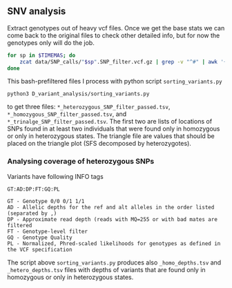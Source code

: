 ## SNV analysis

Extract genotypes out of heavy vcf files. Once we get the base stats we can come back to the original files to check other detailed info, but for now the genotypes only will do the job.

```bash
for sp in $TIMEMAS; do
    zcat data/SNP_calls/"$sp".SNP_filter.vcf.gz | grep -v "^#" | awk '{ if ($7 == "PASS"){ print $0 } }' |  cut -f 1,2,6,10,11,12,13,14 > data/SNP_calls/"$sp".SNP_filter_passed.tsv
done
```

This bash-prefiltered files I process with python script `sorting_variants.py`

```
python3 D_variant_analysis/sorting_variants.py
```

to get three files: `*_heterozygous_SNP_filter_passed.tsv`, `*_homozygous_SNP_filter_passed.tsv`, and `*_trinalge_SNP_filter_passed.tsv`. The first two are lists of locations of SNPs found in at least two individuals that were found only in homozygous or only in heterozygous states. The triangle file are values that should be placed on the triangle plot (SFS decomposed by heterozygotes).

### Analysing coverage of heterozygous SNPs

Variants have following INFO tags

```
GT:AD:DP:FT:GQ:PL

GT - Genotype 0/0 0/1 1/1
AD - Allelic depths for the ref and alt alleles in the order listed (separated by ,)
DP - Approximate read depth (reads with MQ=255 or with bad mates are filtered
FT - Genotype-level filter
GQ - Genotype Quality
PL - Normalized, Phred-scaled likelihoods for genotypes as defined in the VCF specification
```

The script above `sorting_variants.py` produces also `_homo_depths.tsv` and `_hetero_depths.tsv` files with depths of variants that are found only in homozygous or only in heterozygous states.

